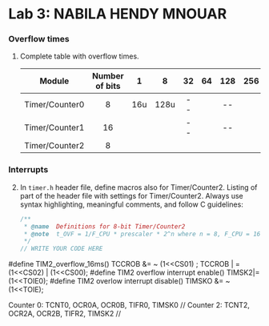# Lab 3: NABILA HENDY MNOUAR

### Overflow times

1. Complete table with overflow times.

   | **Module** | **Number of bits** | **1** | **8** | **32** | **64** | **128** | **256** | **1024** |
   | :-: | :-: | :-: | :-: | :-: | :-: | :-: | :-: | :-: |
   | Timer/Counter0 | 8  | 16u | 128u | -- | | -- | | |
   | Timer/Counter1 | 16 |     |      | -- | | -- | | |
   | Timer/Counter2 | 8  |     |      |    | |    | | |

### Interrupts

2. In `timer.h` header file, define macros also for Timer/Counter2. Listing of part of the header file with settings for Timer/Counter2. Always use syntax highlighting, meaningful comments, and follow C guidelines:

   ```c
   /**
    * @name  Definitions for 8-bit Timer/Counter2
    * @note  t_OVF = 1/F_CPU * prescaler * 2^n where n = 8, F_CPU = 16 MHz
    */
   // WRITE YOUR CODE HERE
#define TIM2_overflow_16ms()   TCCROB &= ~ (1<<CS01) ; TCCROB | = (1<<CS02) | (1<<CS00);
#define TIM2 overflow interrupt enable() TIMSK2|=(1<<TOIE0);
#define TIM2 overlow interrupt disable() TIMSKO &= ~(1<<TOIE);

Counter 0:  TCNT0, OCR0A, OCR0B, TIFR0, TIMSK0 // 
Counter 2:  TCNT2, OCR2A, OCR2B, TIFR2, TIMSK2 // 


